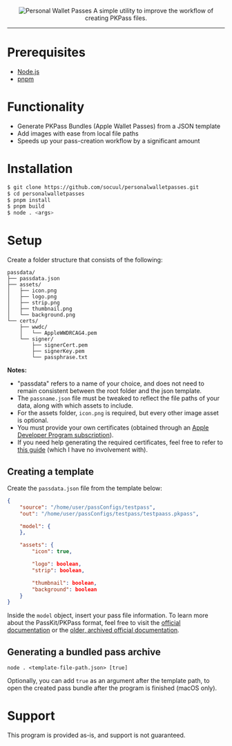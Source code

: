 <p align="center">
  <img src="https://i.imgur.com/mGdXU0c.png" alt="Personal Wallet Passes"/>
  A simple utility to improve the workflow of creating PKPass files.
</p>

---

# Prerequisites
- [Node.js](https://nodejs.org/en/download)
- [pnpm](https://yarnpkg.com/getting-started/install)

# Functionality
- Generate PKPass Bundles (Apple Wallet Passes) from a JSON template
- Add images with ease from local file paths
- Speeds up your pass-creation workflow by a significant amount

# Installation
```sh
$ git clone https://github.com/socuul/personalwalletpasses.git
$ cd personalwalletpasses
$ pnpm install
$ pnpm build
$ node . <args>
```

# Setup

Create a folder structure that consists of the following:

```
passdata/
├── passdata.json
├── assets/
│   ├── icon.png
│   ├── logo.png 
│   ├── strip.png
│   ├── thumbnail.png
│   └── background.png
└── certs/
    ├── wwdc/
    │   └── AppleWWDRCAG4.pem
    └── signer/
        ├── signerCert.pem
        ├── signerKey.pem
        └── passphrase.txt
```

**Notes:**
- "passdata" refers to a name of your choice, and does not need to remain consistent between the root folder and the json template.
- The `passname.json` file must be tweaked to reflect the file paths of your data, along with which assets to include.
- For the assets folder, `icon.png` is required, but every other image asset is optional.
- You must provide your own certificates (obtained through an [Apple Developer Program subscription](https://developer.apple.com/programs/)).
- If you need help generating the required certificates, feel free to refer to [this guide](https://github.com/alexandercerutti/passkit-generator/wiki/Generating-Certificates) (which I have no involvement with).

## Creating a template
Create the `passdata.json` file from the template below:
```json
{
    "source": "/home/user/passConfigs/testpass",
    "out": "/home/user/passConfigs/testpass/testpaass.pkpass",

    "model": {
    },

    "assets": {
        "icon": true,

        "logo": boolean,
        "strip": boolean,

        "thumbnail": boolean,
        "background": boolean
    }
}
```

Inside the `model` object, insert your pass file information. To learn more about the PassKit/PKPass format, feel free to visit the [official documentation](https://developer.apple.com/documentation/walletpasses/creating_the_source_for_a_pass) or the [older, archived official documentation](https://web.archive.org/web/20230520035941mp_/https://developer.apple.com/library/archive/documentation/UserExperience/Reference/PassKit_Bundle/Chapters/Introduction.html).

## Generating a bundled pass archive
`node . <template-file-path.json> [true]`

Optionally, you can add `true` as an argument after the template path, to open the created pass bundle after the program is finished (macOS only).

# Support
This program is provided as-is, and support is not guaranteed.